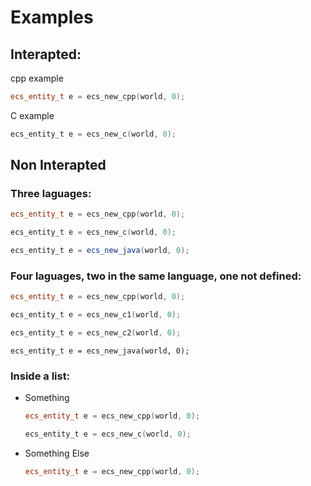 # Examples

## Interapted:

cpp example

```cpp
ecs_entity_t e = ecs_new_cpp(world, 0);
```

C example

```c
ecs_entity_t e = ecs_new_c(world, 0);
```

## Non Interapted

### Three laguages:

```cpp
ecs_entity_t e = ecs_new_cpp(world, 0);
```
```c
ecs_entity_t e = ecs_new_c(world, 0);
```
```java
ecs_entity_t e = ecs_new_java(world, 0);
```

### Four laguages, two in the same language, one not defined:

```cpp
ecs_entity_t e = ecs_new_cpp(world, 0);
```
```c
ecs_entity_t e = ecs_new_c1(world, 0);
```
```c
ecs_entity_t e = ecs_new_c2(world, 0);
```
```
ecs_entity_t e = ecs_new_java(world, 0);
```

### Inside a list:

* Something

    ```cpp
    ecs_entity_t e = ecs_new_cpp(world, 0);
    ```
    
    ```c
    ecs_entity_t e = ecs_new_c(world, 0);
    ```

* Something Else

    ```cpp
    ecs_entity_t e = ecs_new_cpp(world, 0);
    ```


